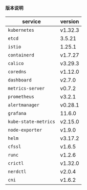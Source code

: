 #### 版本说明

| service              | version |
|----------------------|---------|
| `kubernetes`         | v1.32.3 |
| `etcd`               | 3.5.21  |
| `istio`              | 1.25.1  |
| `containerd`         | v1.7.27 |
| `calico`             | v3.29.3 |
| `coredns`            | v1.12.0 |
| `dashboard`          | v2.7.0  |
| `metrics-server`     | v0.7.2  |
| `prometheus`         | v3.2.1  |
| `alertmanager`       | v0.28.1 |
| `grafana`            | 11.6.0  |
| `kube-state-metrics` | v2.15.0 |
| `node-exporter`      | v1.9.0  |
| `helm`               | v3.17.2 |
| `cfssl`              | v1.6.5  |
| `runc`               | v1.2.6  |
| `crictl`             | v1.32.0 |
| `nerdctl`            | v2.0.4  |
| `cni`                | v1.6.2  |